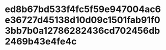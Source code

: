 # ed8b67bd533f4fc5f59e947004ac6e36727d45138d10d09c1501fab91f03bb7b0a12786282436cd702456db2469b43e4fe4c